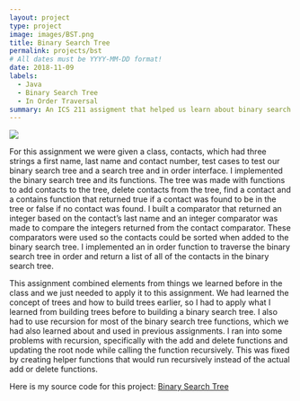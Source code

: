 ```yaml
---
layout: project
type: project
image: images/BST.png
title: Binary Search Tree
permalink: projects/bst
# All dates must be YYYY-MM-DD format!
date: 2018-11-09
labels:
  - Java
  - Binary Search Tree
  - In Order Traversal 
summary: An ICS 211 assigment that helped us learn about binary search trees and the different ways to traverse them. We had to create a binary search tree of Contacts and have a function traverse the tree in order. 
---
```


<img class="example picture of binary search tree" src="../images/BST.png">

For this assignment we were given a class, contacts, which had three strings a first name, last name and contact number, test cases to test our binary search tree and a search tree and in order interface. 
I implemented the binary search tree and its functions. 
The tree was made with functions to add contacts to the tree, delete contacts from the tree, find a contact and a contains function that returned true if a contact was found to be in the tree or false if no contact was found. 
I built a comparator that returned an integer based on the contact’s last name and an integer comparator was made to compare the integers returned from the contact comparator. 
These comparators were used so the contacts could be sorted when added to the binary search tree. 
I implemented an in order function to traverse the binary search tree in order and return a list of all of the contacts in the binary search tree. 

This assignment combined elements from things we learned before in the class and we just needed to apply it to this assignment. 
We had learned the concept of trees and how to build trees earlier, so I had to apply what I learned from building trees before to building a binary search tree. 
I also had to use recursion for most of the binary search tree functions, which we had also learned about and used in previous assignments. 
I ran into some problems with recursion, specifically with the add and delete functions and updating the root node while calling the function recursively. 
This was fixed by creating helper functions that would run recursively instead of the actual add or delete functions. 

Here is my source code for this project: <a href="https://github.com/ioaneomerod/binary-search-tree"><i class="large github icon"></i>Binary Search Tree</a>
